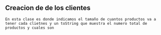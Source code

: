 ## Creacion de de los clientes

    En esta clase es donde indicamos el tamaño de cuantos productos va a tener cada clietnes y un toString que muestra el numero total de productos y cuales son
